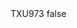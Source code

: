 <?xml version="1.0" encoding="UTF-8"?>
<CustomMetadata xmlns="http://soap.sforce.com/2006/04/metadata">
    <label>TXU973</label>
    <protected>false</protected>
</CustomMetadata>

